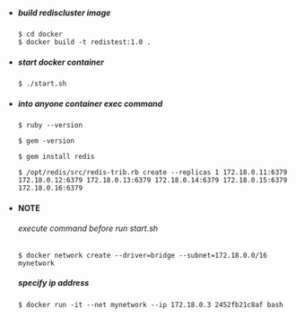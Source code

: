 - ##### build rediscluster image
  ```
  $ cd docker
  $ docker build -t redistest:1.0 .
  ```
- ##### start docker container
  ```
  $ ./start.sh
  ```
- ##### into anyone container exec command
  ```
  $ ruby --version

  $ gem -version

  $ gem install redis

  $ /opt/redis/src/redis-trib.rb create --replicas 1 172.18.0.11:6379 172.18.0.12:6379 172.18.0.13:6379 172.18.0.14:6379 172.18.0.15:6379 172.18.0.16:6379
  ```

- #### NOTE
  ###### execute command before run start.sh
  ```
  $ docker network create --driver=bridge --subnet=172.18.0.0/16 mynetwork
  ```

  ##### specify ip address
  ```
  $ docker run -it --net mynetwork --ip 172.18.0.3 2452fb21c8af bash
  ```
